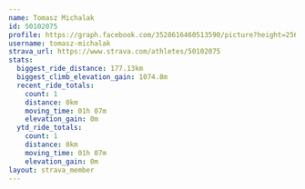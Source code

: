 ```yaml
---
name: Tomasz Michalak
id: 50102075
profile: https://graph.facebook.com/3528616460513590/picture?height=256&width=256
username: tomasz-michalak
strava_url: https://www.strava.com/athletes/50102075
stats:
  biggest_ride_distance: 177.13km
  biggest_climb_elevation_gain: 1074.8m
  recent_ride_totals:
    count: 1
    distance: 0km
    moving_time: 01h 07m
    elevation_gain: 0m
  ytd_ride_totals:
    count: 1
    distance: 0km
    moving_time: 01h 07m
    elevation_gain: 0m
layout: strava_member
--- 
```

